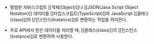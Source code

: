 - 평범한 자바스크립트 [[객체(Object)]]나 [[JSON(Java Script Object Notation)]] 데이터를 [[타입스크립트(TypeScript)]]와 JavaScript [[클래스(class)]]의 [[인스턴스(Instance)]]로 변환하는 작업을 의미한다.

- 주로 API에서 받은 데이터를 처리할 때, [[클래스(class)]]의 [[인스턴스(Instance)]]로 변환하여 사용한다.
